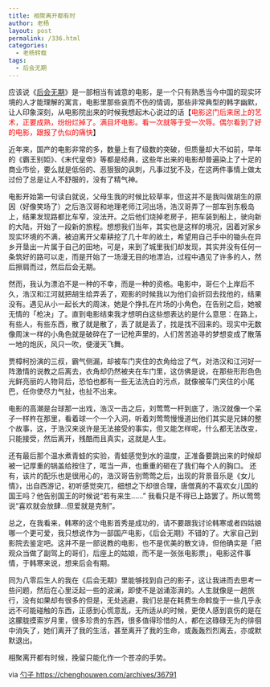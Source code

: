 ```yaml
---
title: 相聚离开都有时
author: 老杨
layout: post
permalink: /336.html
categories:
  - 老杨转载
tags:
  - 后会无期
---
```

应该说《<a href="http://movie.douban.com/subject/25805741" target="_blank">后会无期</a>》是一部相当有诚意的电影，是一个只有熟悉当今中国的现实环境的人才能理解的寓言，电影里那些哀而不伤的情调，那些非常典型的韩字幽默，让人印象深刻，从电影院出来的时候我想起木心说过的话【<span style = "color:red;">电影这门后来居上的艺术，正要成熟，纷纷烂掉了。满目坏电影。看一次就等于受一次辱。偶尔看到了好的电影，跟报了仇似的痛快</span>】  


近年来，国产的电影非常的多，数量上有了级数的突破，但质量却大不如前，早年的《霸王别姖》、《末代皇帝》等都是经典，这些年出来的电影却普遍染上了十足的商业市侩，要么就是低俗的、恶狠狠的讽刺，凡事过犹不及，在这两件事情上做太过份了总是让人不舒服的，没有了精气神。

电影开始第一句读白就说，父母生我的时候比较草率，但这并不是我叫做胡生的原因（好像笑场了）之后浩汉哥和地理老师江河出场，浩汉哥弄了一部车到东极岛上，结果发现路都比车窄，没法开。之后他们烧掉老房子，把车装到船上，驶向新的大陆，开始了一段新的旅程。想想我们当年，其实也是这样的境况，因着对家乡现实环境的不满，被迫离开父辈耕挖了几十年的故土，希望用自己手中的锄头在异乡开垦出一片属于自己的田地，可是，来到了城里我们却发现，其实并没有任何一条筑好的路可以走，而是开始了一场漫无目的地漂泊，过程中遇见了许多的人，然后擦肩而过，然后后会无期。

然而，我认为漂泊不是一种的不幸，而是一种的资格。电影中，哥仨个上岸后不久，浩汉和江河就把胡生给弄丢了，观影的时候我以为他们会折回去找他的，结果没有。遇见从小一起长大的周沫，她是个挣扎在片场的小角色，在告别之后，她被无情的「枪决」了。直到电影结束我才想明白这些想表达的是什么意思：在路上，有些人，有些东西，散了就是散了，丢了就是丢了，找是找不回来的。现实中无数像周沫一样的小角色就是破碎在了一记枪声里的，人们苦苦追寻的梦想变成了散落一地的炮灰，风只一吹，便漫天飞舞。

贾樟柯扮演的三叔，霸气侧漏，却被车门夹住的衣角给岔了气，对浩汉和江河好一阵激情的说教之后离去，衣角却仍然被夹在车门里，这仿佛是说，在那些形形色色光鲜亮丽的人物背后，恐怕也都有一些无法洗白的污点，就像被车门夹住的小尾巴，任你使尽力气扯，也扯不出来。

电影的高潮是台球那一出戏，浩汉一击之后，刘莺莺一杆到底了，浩汉就像一个呆子一样杵在那里，看着球一个一个入洞，听着刘莺莺慢慢道出他们其实是兄妹的整个故事，这，于浩汉来说许是无法接受的事实，但又能怎样呢，什么都无法改变，只能接受，然后离开，残酷而且真实，这就是人生。

还有最后那个温水煮青蛙的实验，青蛙感觉到水的温度，正准备要跳出来的时候却被一记厚重的锅盖给按住了，哐当一声，也重重的砸在了我们每个人的胸口。 还有，该片的配乐也是很用心的，浩汉哥告别莺莺之后，出现的背景音乐是《女儿情》，出自西游记，初听感觉突兀，细想之下却很合理，唐僧真的不喜欢女儿国的国王吗？他告别国王的时候说“若有来生……” 我看只是不得已上路罢了。所以莺莺说“喜欢就会放肆…但爱就是克制”。

总之，在我看来，韩寒的这个电影首秀是成功的，请不要跟我讨论韩寒或者四姑娘哪一个更可爱，我只想说作为一部国产电影，《后会无期》不错的了。大家自己到影院去鉴定吧。这并不是一部说教的电影，也不是优美的散文诗，但他确实是「把观众当做了副驾上的哥们，后座上的姑娘，而不是一张张电影票」，电影这件事情，于韩寒来说，想来后会有期。

同为八零后生人的我在《后会无期》里能够找到自己的影子，这让我进而去思考一些问题，然后在心里泛起一些的波澜，即使不是汹涌澎湃的。人生就像是一趟旅行，没有如果却有很多的但是，无处逃避，我们总是在耗费生命斡旋于一些几乎永远不可能碰触的东西，正感到心慌意乱，无所适从的时候，更使人感到哀伤的是在这朦胧摸索岁月里，很多珍贵的东西，很多值得珍惜的人，都在这碌碌无为的徘徊中消失了，她们离开了我的生活，甚至离开了我的生命，或轰轰烈烈离去，亦或默默退出。

相聚离开都有时候，挽留只能化作一个苍凉的手势。

via <a href="https://chenghouwen.com/archives/36791" target="_blank">勺子 https://chenghouwen.com/archives/36791</a>